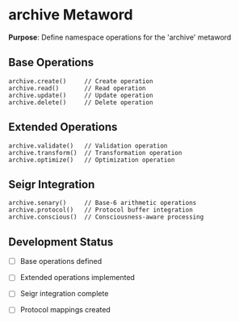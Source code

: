 # archive Metaword

**Purpose**: Define namespace operations for the 'archive' metaword

## Base Operations

```hyphos
archive.create()     // Create operation
archive.read()       // Read operation  
archive.update()     // Update operation
archive.delete()     // Delete operation
```

## Extended Operations

```hyphos
archive.validate()   // Validation operation
archive.transform()  // Transformation operation
archive.optimize()   // Optimization operation
```

## Seigr Integration

```hyphos
archive.senary()     // Base-6 arithmetic operations
archive.protocol()   // Protocol buffer integration
archive.conscious()  // Consciousness-aware processing
```

## Development Status

- [ ] Base operations defined
- [ ] Extended operations implemented  
- [ ] Seigr integration complete
- [ ] Protocol mappings created

